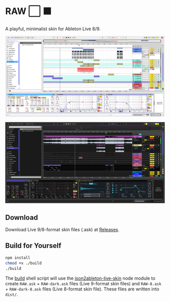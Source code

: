 # RAW :white_large_square: :black_large_square:

A playful, minimalist skin for Ableton Live 8/9.

![Screenshot of RAW skin](screenshot.png)

![Screenshot of RAW skin Dark](screenshot-dark.png)

## Download

Download Live 9/8-format skin files (.ask) at [Releases](https://github.com/jczimm/RAW-skin/releases).

## Build for Yourself

```sh
npm install
chmod +x ./build
./build
```

The [build](build) shell script will use the [json2ableton-live-skin](https://github.com/jczimm/json2ableton-live-skin) node module to create `RAW.ask` + `RAW-dark.ask` files (Live 9-format skin files) and `RAW-8.ask` + `RAW-dark-8.ask` files (Live 8-format skin file). These files are written into `dist/`.
